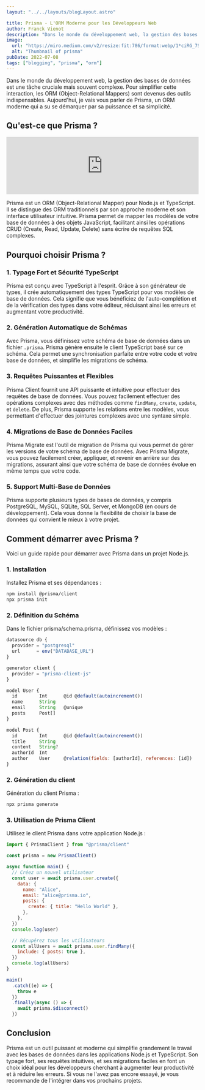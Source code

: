 ```yaml
---
layout: "../../layouts/blogLayout.astro"

title: Prisma - L'ORM Moderne pour les Développeurs Web
author: Franck Vienot
description: "Dans le monde du développement web, la gestion des bases de données est une tâche cruciale mais souvent complexe. Prisma facilite cette gestion"
image:
  url: "https://miro.medium.com/v2/resize:fit:786/format:webp/1*ciRG_7SSwuNXoSx48H_wvA.jpeg"
  alt: "Thumbnail of prisma"
pubDate: 2022-07-08
tags: ["blogging", "prisma", "orm"]
---
```


Dans le monde du développement web, la gestion des bases de données est une tâche cruciale mais souvent complexe. Pour simplifier cette interaction, les ORM (Object-Relational Mappers) sont devenus des outils indispensables. Aujourd'hui, je vais vous parler de Prisma, un ORM moderne qui a su se démarquer par sa puissance et sa simplicité.

## Qu'est-ce que Prisma ?

<!-- markdownlint-disable-next-line MD033 -->
<iframe width="100%" src="https://www.youtube.com/embed/EEDGwLB55bI?si=ecEGBWt_FOjmKeIV" title="YouTube video player" frameborder="0" allow="accelerometer; autoplay; clipboard-write; encrypted-media; gyroscope; picture-in-picture; web-share" referrerpolicy="strict-origin-when-cross-origin" allowfullscreen></iframe>

Prisma est un ORM (Object-Relational Mapper) pour Node.js et TypeScript. Il se distingue des ORM traditionnels par son approche moderne et son interface utilisateur intuitive. Prisma permet de mapper les modèles de votre base de données à des objets JavaScript, facilitant ainsi les opérations CRUD (Create, Read, Update, Delete) sans écrire de requêtes SQL complexes.

## Pourquoi choisir Prisma ?

### 1. Typage Fort et Sécurité TypeScript

Prisma est conçu avec TypeScript à l'esprit. Grâce à son générateur de types, il crée automatiquement des types TypeScript pour vos modèles de base de données. Cela signifie que vous bénéficiez de l'auto-complétion et de la vérification des types dans votre éditeur, réduisant ainsi les erreurs et augmentant votre productivité.

### 2. Génération Automatique de Schémas

Avec Prisma, vous définissez votre schéma de base de données dans un fichier `.prisma`. Prisma génère ensuite le client TypeScript basé sur ce schéma. Cela permet une synchronisation parfaite entre votre code et votre base de données, et simplifie les migrations de schéma.

### 3. Requêtes Puissantes et Flexibles

Prisma Client fournit une API puissante et intuitive pour effectuer des requêtes de base de données. Vous pouvez facilement effectuer des opérations complexes avec des méthodes comme `findMany`, `create`, `update`, et `delete`. De plus, Prisma supporte les relations entre les modèles, vous permettant d'effectuer des jointures complexes avec une syntaxe simple.

### 4. Migrations de Base de Données Faciles

Prisma Migrate est l'outil de migration de Prisma qui vous permet de gérer les versions de votre schéma de base de données. Avec Prisma Migrate, vous pouvez facilement créer, appliquer, et revenir en arrière sur des migrations, assurant ainsi que votre schéma de base de données évolue en même temps que votre code.

### 5. Support Multi-Base de Données

Prisma supporte plusieurs types de bases de données, y compris PostgreSQL, MySQL, SQLite, SQL Server, et MongoDB (en cours de développement). Cela vous donne la flexibilité de choisir la base de données qui convient le mieux à votre projet.

## Comment démarrer avec Prisma ?

Voici un guide rapide pour démarrer avec Prisma dans un projet Node.js.

### 1. Installation

Installez Prisma et ses dépendances :

```bash
npm install @prisma/client
npx prisma init
```

### 2. Définition du Schéma

Dans le fichier prisma/schema.prisma, définissez vos modèles :

```javascript
datasource db {
  provider = "postgresql"
  url      = env("DATABASE_URL")
}

generator client {
  provider = "prisma-client-js"
}

model User {
  id        Int      @id @default(autoincrement())
  name      String
  email     String   @unique
  posts     Post[]
}

model Post {
  id        Int      @id @default(autoincrement())
  title     String
  content   String?
  authorId  Int
  author    User     @relation(fields: [authorId], references: [id])
}
```

### 2. Génération du client

Génération du client Prisma :

```bash
npx prisma generate
```

### 3. Utilisation de Prisma Client

Utilisez le client Prisma dans votre application Node.js :

```javascript
import { PrismaClient } from "@prisma/client"

const prisma = new PrismaClient()

async function main() {
  // Créez un nouvel utilisateur
  const user = await prisma.user.create({
    data: {
      name: "Alice",
      email: "alice@prisma.io",
      posts: {
        create: { title: "Hello World" },
      },
    },
  })
  console.log(user)

  // Récupérez tous les utilisateurs
  const allUsers = await prisma.user.findMany({
    include: { posts: true },
  })
  console.log(allUsers)
}

main()
  .catch((e) => {
    throw e
  })
  .finally(async () => {
    await prisma.$disconnect()
  })
```

## Conclusion

Prisma est un outil puissant et moderne qui simplifie grandement le travail avec les bases de données dans les applications Node.js et TypeScript. Son typage fort, ses requêtes intuitives, et ses migrations faciles en font un choix idéal pour les développeurs cherchant à augmenter leur productivité et à réduire les erreurs. Si vous ne l'avez pas encore essayé, je vous recommande de l'intégrer dans vos prochains projets.
